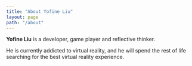 ```yaml
---
title: "About Yofine Liu"
layout: page
path: "/about"
---
```


**Yofine Liu** is a developer, game player and reflective thinker.

He is currently addicted to virtual reality, and he will spend the rest of life searching for the best virtual reality experience.
